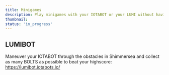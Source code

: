 ```yaml
---
title: Minigames
description: Play minigames with your IOTABOT or your LUMI without having to own any NFT
thumbnail: 
status: 'in_progress'
---
```


## LUMIBOT

Maneuver your IOTABOT through the obstacles in Shimmersea and collect as many BOLTS as possible to beat your highscore: https://lumibot.iotabots.io/